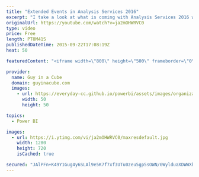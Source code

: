 ```yaml
---
title: "Extended Events in Analysis Services 2016"
excerpt: "I take a look at what is coming with Analysis Services 2016 with regards to Extended Events.  We are introducing a UI to configure and manage traces on the server.  This is a similar UI to SQL Server if you are familiar to that.  This is available today with the CTP 2.3 release!  Blog:  http://blogs.msdn.com/b/analysisservices/archive/2015/09/22/using-extended-events-with-sql-server-analysis-services-2016-cpt-2-3.aspx"
originalUrl: https://youtube.com/watch?v=ja2mOHWRVC0
type: video
price: Free
length: PT8M41S
publishedDateTime: 2015-09-22T17:08:19Z
heat: 50

featuredContent: "<iframe width=\"800\" height=\"500\" frameborder=\"0\" src=\"https://www.youtube.com/embed/ja2mOHWRVC0\" allow=\"accelerometer; autoplay; encrypted-media; gyroscope; picture-in-picture\" allowfullscreen></iframe>"

provider:
  name: Guy in a Cube
  domain: guyinacube.com
  images:
    - url: https://everyday-cc.github.io/powerbi/assets/images/organizations/guyinacube.com-50x50.jpg
      width: 50
      height: 50

topics:
  - Power BI

images:
  - url: https://i.ytimg.com/vi/ja2mOHWRVC0/maxresdefault.jpg
    width: 1280
    height: 720
    isCached: true

secured: "JAlPFn+K49Y1Gug4y6SLAl9e5K7f7xf3UTu0zeu5gp5sOWN/0WylduaXDWWXkWoVEFdZKRBEhDyiR399A/lUfzmsvcpXF89StAOmXMn7MtyG2SFftODnoyZ6b10LJd/whFPqfqf2JyqyU3IIrrUiGoilvG+1YfcstuxXXvHvUtulkDNe7O8GR7HRV3slAQWaQ6L2cNneH+MGKbNLJd6HuplABMZWMZd3hrZ6uHupBMx0Ky18a6uOFNSlce2HTrhs3sbQC18eub/iLgPs4lFaqXmew2TDBBlWXJ7rUdyhSzAypLpio1Kxc3IITXqyId1H4M6Nz3M1M1Ngz3wJPbmTWTfrLtumT3kAUYEuzH6ebjBaWwWeizYIONtMqYFtsNMCPO8WsOF6Vh5T5cKrOsHsE70wDOSxOUTj6nB2slpwnnM=;4E0GGYrKJgNuO2ZZqMrTUQ=="
---
```


